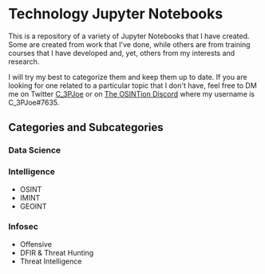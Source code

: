 # Technology Jupyter Notebooks
This is a repository of a variety of Jupyter Notebooks that I have created. Some are created from work that I've done, while others are from training courses that I have developed and, yet, others from my interests and research.

I will try my best to categorize them and keep them up to date. If you are looking for one related to a particular topic that I don't have, feel free to DM me on Twitter [C_3PJoe](https://www.twitter.com/C_3PJoe) or on [The OSINTion Discord](https://discord.gg/p78TTGA) where my username is C_3PJoe#7635.

## Categories and Subcategories
### Data Science
### Intelligence
*   OSINT
*   IMINT
*   GEOINT
### Infosec
*   Offensive
*   DFIR & Threat Hunting
*   Threat Intelligence
